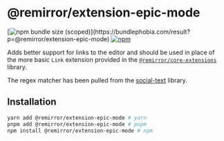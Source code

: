# @remirror/extension-epic-mode

[![npm bundle size (scoped)](https://img.shields.io/bundlephobia/minzip/@remirror/extension-epic-mode.svg?)](https://bundlephobia.com/result?p=@remirror/extension-epic-mode)
[![npm](https://img.shields.io/npm/dm/@remirror/extension-epic-mode.svg?&logo=npm)](https://www.npmjs.com/package/@remirror/extension-epic-mode)

Adds better support for links to the editor and should be used in place of the more basic `Link`
extension provided in the [`@remirror/core-extensions`](../core-extensions) library.

The regex matcher has been pulled from the
[social-text](https://github.com/social/social-text/blob/752b9476d5ed00c2ec60d0a6bb3b34bd5b19bcf9/js/src/regexp/extractUrl.js)
library.

## Installation

```bash
yarn add @remirror/extension-epic-mode # yarn
pnpm add @remirror/extension-epic-mode # pnpm
npm install @remirror/extension-epic-mode # npm
```
